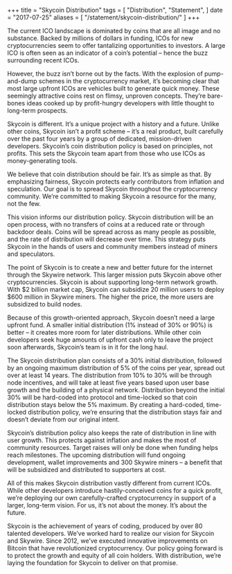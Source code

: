 +++
title = "Skycoin Distribution"
tags = [
    "Distribution",
    "Statement",
]
date = "2017-07-25"
aliases = [
	"/statement/skycoin-distribution/"
]
+++

The current ICO landscape is dominated by coins that are all image and no substance. Backed by millions of dollars in funding, ICOs for new cryptocurrencies seem to offer tantalizing opportunities to investors.  A large ICO is often seen as an indicator of a coin’s potential – hence the buzz surrounding recent ICOs.

However, the buzz isn’t borne out by the facts. With the explosion of pump-and-dump schemes in the cryptocurrency market, it’s becoming clear that most large upfront ICOs are vehicles built to generate quick money. These seemingly attractive coins rest on flimsy, unproven concepts. They’re bare-bones ideas cooked up by profit-hungry developers with little thought to long-term prospects.

Skycoin is different. It’s a unique project with a history and a future. Unlike other coins, Skycoin isn’t a profit scheme – it’s a real product, built carefully over the past four years by a group of dedicated, mission-driven developers. Skycoin’s coin distribution policy is based on principles, not profits. This sets the Skycoin team apart from those who use ICOs as money-generating tools.

We believe that coin distribution should be fair. It’s as simple as that. By emphasizing fairness, Skycoin protects early contributors from inflation and speculation. Our goal is to spread Skycoin throughout the cryptocurrency community. We’re committed to making Skycoin a resource for the many, not the few.

This vision informs our distribution policy. Skycoin distribution will be an open process, with no transfers of coins at a reduced rate or through backdoor deals. Coins will be spread across as many people as possible, and the rate of distribution will decrease over time. This strategy puts Skycoin in the hands of users and community members instead of miners and speculators.

The point of Skycoin is to create a new and better future for the internet through the Skywire network. This larger mission puts Skycoin above other cryptocurrencies. Skycoin is about supporting long-term network growth. With $2 billion market cap, Skycoin can subsidize 20 million users to deploy $600 million in Skywire miners. The higher the price, the more users are subsidized to build nodes.

Because of this growth-oriented approach, Skycoin doesn’t need a large upfront fund. A smaller initial distribution (1% instead of 30% or 90%) is better – it creates more room for later distributions. While other coin developers seek huge amounts of upfront cash only to leave the project soon afterwards, Skycoin’s team is in it for the long haul.

The Skycoin distribution plan consists of a 30% initial distribution, followed by an ongoing maximum distribution of 5% of the coins per year, spread out over at least 14 years. The distribution from 10% to 30% will be through node incentives, and will take at least five years based upon user base growth and the building of a physical network. Distribution beyond the initial 30% will be hard-coded into protocol and time-locked so that coin distribution stays below the 5% maximum. By creating a hard-coded, time-locked distribution policy, we’re ensuring that the distribution stays fair and doesn’t deviate from our original intent.

Skycoin’s distribution policy also keeps the rate of distribution in line with user growth. This protects against inflation and makes the most of community resources. Target raises will only be done when funding helps reach milestones. The upcoming distribution will fund ongoing development, wallet improvements and 300 Skywire miners – a benefit that will be subsidized and distributed to supporters at cost.

All of this makes Skycoin distribution vastly different from current ICOs. While other developers introduce hastily-conceived coins for a quick profit, we’re deploying our own carefully-crafted cryptocurrency in support of a larger, long-term vision. For us, it’s not about the money. It’s about the future.

Skycoin is the achievement of years of coding, produced by over 80 talented developers. We’ve worked hard to realize our vision for Skycoin and Skywire. Since 2012, we’ve executed innovative improvements on Bitcoin that have revolutionized cryptocurrency. Our policy going forward is to protect the growth and equity of all coin holders. With distribution, we’re laying the foundation for Skycoin to deliver on that promise.
